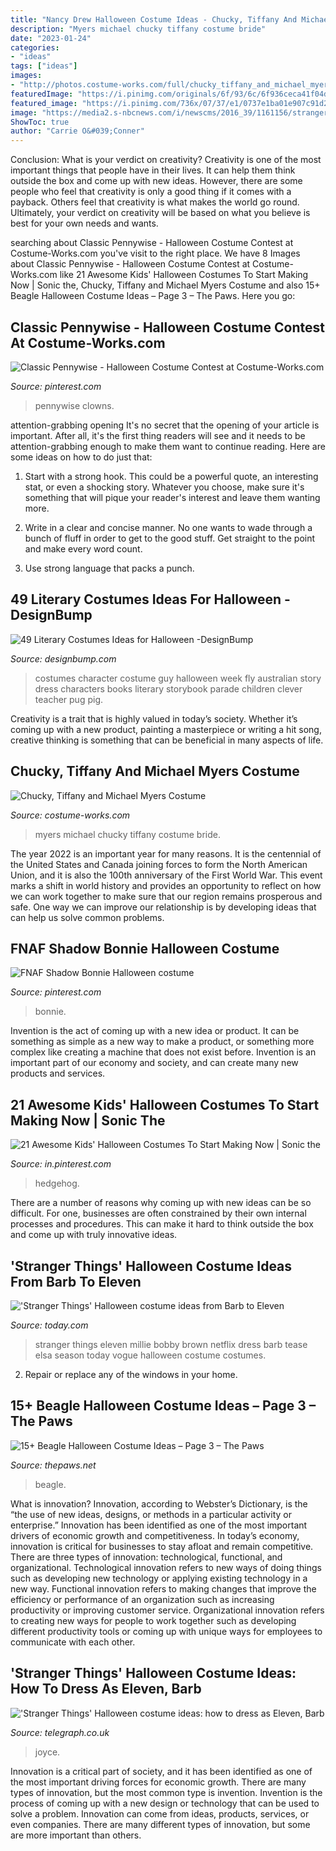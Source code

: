 ```yaml
---
title: "Nancy Drew Halloween Costume Ideas - Chucky, Tiffany And Michael Myers Costume"
description: "Myers michael chucky tiffany costume bride"
date: "2023-01-24"
categories:
- "ideas"
tags: ["ideas"]
images:
- "http://photos.costume-works.com/full/chucky_tiffany_and_michael_myers.jpg"
featuredImage: "https://i.pinimg.com/originals/6f/93/6c/6f936ceca41f04d3004085bbb416fee1.jpg"
featured_image: "https://i.pinimg.com/736x/07/37/e1/0737e1ba01e907c91d2c9486a04aebaf.jpg"
image: "https://media2.s-nbcnews.com/i/newscms/2016_39/1161156/stranger-things-today-160926-tease-08_3d36ea35b13ac7dead7c30d88bc9d361.jpg"
ShowToc: true
author: "Carrie O&#039;Conner"
---
```



Conclusion: What is your verdict on creativity?
Creativity is one of the most important things that people have in their lives. It can help them think outside the box and come up with new ideas. However, there are some people who feel that creativity is only a good thing if it comes with a payback. Others feel that creativity is what makes the world go round. Ultimately, your verdict on creativity will be based on what you believe is best for your own needs and wants.

	

		
searching about Classic Pennywise - Halloween Costume Contest at Costume-Works.com you've visit to the right place. We have 8 Images about Classic Pennywise - Halloween Costume Contest at Costume-Works.com like 21 Awesome Kids&#039; Halloween Costumes To Start Making Now | Sonic the, Chucky, Tiffany and Michael Myers Costume and also 15+ Beagle Halloween Costume Ideas – Page 3 – The Paws. Here you go:
		
    
## Classic Pennywise - Halloween Costume Contest At Costume-Works.com

<img loading=lazy src="https://i.pinimg.com/originals/6f/93/6c/6f936ceca41f04d3004085bbb416fee1.jpg" onerror="this.onerror=null;this.src='https://tse1.mm.bing.net/th?id=OIP.5o8tT6UoUL3i0hfJ70Ma3wHaLg&amp;pid=15.1';" alt="Classic Pennywise - Halloween Costume Contest at Costume-Works.com">

_Source: pinterest.com_

>pennywise clowns. 

	

attention-grabbing opening
It's no secret that the opening of your article is important. After all, it's the first thing readers will see and it needs to be attention-grabbing enough to make them want to continue reading. Here are some ideas on how to do just that:
1. Start with a strong hook. This could be a powerful quote, an interesting stat, or even a shocking story. Whatever you choose, make sure it's something that will pique your reader's interest and leave them wanting more.

2. Write in a clear and concise manner. No one wants to wade through a bunch of fluff in order to get to the good stuff. Get straight to the point and make every word count.

3. Use strong language that packs a punch.

    
## 49 Literary Costumes Ideas For Halloween -DesignBump

<img loading=lazy src="http://cdn.designbump.com/wp-content/uploads/2015/09/enhanced-13608-1443034110-2.jpg" onerror="this.onerror=null;this.src='https://tse1.mm.bing.net/th?id=OIP.V-4Fqdja1oCf72QhrmHg7wHaLI&amp;pid=15.1';" alt="49 Literary Costumes Ideas for Halloween -DesignBump">

_Source: designbump.com_

>costumes character costume guy halloween week fly australian story dress characters books literary storybook parade children clever teacher pug pig. 

	

Creativity is a trait that is highly valued in today’s society. Whether it’s coming up with a new product, painting a masterpiece or writing a hit song, creative thinking is something that can be beneficial in many aspects of life.

    
## Chucky, Tiffany And Michael Myers Costume

<img loading=lazy src="http://photos.costume-works.com/full/chucky_tiffany_and_michael_myers.jpg" onerror="this.onerror=null;this.src='https://tse1.mm.bing.net/th?id=OIP.G0xd5p_PJ5wfXSBTg6TnsgHaLo&amp;pid=15.1';" alt="Chucky, Tiffany and Michael Myers Costume">

_Source: costume-works.com_

>myers michael chucky tiffany costume bride. 

	

The year 2022 is an important year for many reasons. It is the centennial of the United States and Canada joining forces to form the North American Union, and it is also the 100th anniversary of the First World War. This event marks a shift in world history and provides an opportunity to reflect on how we can work together to make sure that our region remains prosperous and safe. One way we can improve our relationship is by developing ideas that can help us solve common problems.

    
## FNAF Shadow Bonnie Halloween Costume

<img loading=lazy src="https://i.pinimg.com/736x/07/37/e1/0737e1ba01e907c91d2c9486a04aebaf.jpg" onerror="this.onerror=null;this.src='https://tse1.mm.bing.net/th?id=OIP.wPCmL5vJj8Skln4cGZJMEAHaNK&amp;pid=15.1';" alt="FNAF Shadow Bonnie Halloween costume">

_Source: pinterest.com_

>bonnie. 

	

Invention is the act of coming up with a new idea or product. It can be something as simple as a new way to make a product, or something more complex like creating a machine that does not exist before. Invention is an important part of our economy and society, and can create many new products and services.

    
## 21 Awesome Kids&#039; Halloween Costumes To Start Making Now | Sonic The

<img loading=lazy src="https://i.pinimg.com/originals/57/89/fe/5789fe9bf34984bf62a8ea1a5b804c2a.jpg" onerror="this.onerror=null;this.src='https://tse1.mm.bing.net/th?id=OIP.CZbROxpauBq7x3P18lR86QHaLH&amp;pid=15.1';" alt="21 Awesome Kids&#039; Halloween Costumes To Start Making Now | Sonic the">

_Source: in.pinterest.com_

>hedgehog. 

	

There are a number of reasons why coming up with new ideas can be so difficult. For one, businesses are often constrained by their own internal processes and procedures. This can make it hard to think outside the box and come up with truly innovative ideas.

    
## &#039;Stranger Things&#039; Halloween Costume Ideas From Barb To Eleven

<img loading=lazy src="https://media2.s-nbcnews.com/i/newscms/2016_39/1161156/stranger-things-today-160926-tease-08_3d36ea35b13ac7dead7c30d88bc9d361.jpg" onerror="this.onerror=null;this.src='https://tse3.mm.bing.net/th?id=OIP.1IByvAoXD8cj-9N9FpRudwHaEK&amp;pid=15.1';" alt="&#039;Stranger Things&#039; Halloween costume ideas from Barb to Eleven">

_Source: today.com_

>stranger things eleven millie bobby brown netflix dress barb tease elsa season today vogue halloween costume costumes. 

	

2. Repair or replace any of the windows in your home.

    
## 15+ Beagle Halloween Costume Ideas – Page 3 – The Paws

<img loading=lazy src="https://www.thepaws.net/wp-content/uploads/2018/08/beagle-dog-halloween-costume-10.jpg" onerror="this.onerror=null;this.src='https://tse2.mm.bing.net/th?id=OIP.hrbeUT65xaw3AQ5zIKjDDgAAAA&amp;pid=15.1';" alt="15+ Beagle Halloween Costume Ideas – Page 3 – The Paws">

_Source: thepaws.net_

>beagle. 

	

What is innovation?
Innovation, according to Webster’s Dictionary, is the “the use of new ideas, designs, or methods in a particular activity or enterprise.” Innovation has been identified as one of the most important drivers of economic growth and competitiveness. In today’s economy, innovation is critical for businesses to stay afloat and remain competitive. There are three types of innovation: technological, functional, and organizational.
Technological innovation refers to new ways of doing things such as developing new technology or applying existing technology in a new way. Functional innovation refers to making changes that improve the efficiency or performance of an organization such as increasing productivity or improving customer service. Organizational innovation refers to creating new ways for people to work together such as developing different productivity tools or coming up with unique ways for employees to communicate with each other.

    
## &#039;Stranger Things&#039; Halloween Costume Ideas: How To Dress As Eleven, Barb

<img loading=lazy src="https://www.telegraph.co.uk/content/dam/fashion/2016/09/27/13725483_204298019973457_1834468430_n-xlarge_trans_NvBQzQNjv4BqqVzuuqpFlyLIwiB6NTmJwfSVWeZ_vEN7c6bHu2jJnT8.jpg" onerror="this.onerror=null;this.src='https://tse3.mm.bing.net/th?id=OIP.6CzqpU9xzwcdC7o9gLe5cQHaHa&amp;pid=15.1';" alt="&#039;Stranger Things&#039; Halloween costume ideas: how to dress as Eleven, Barb">

_Source: telegraph.co.uk_

>joyce. 

	

Innovation is a critical part of society, and it has been identified as one of the most important driving forces for economic growth. There are many types of innovation, but the most common type is invention. Invention is the process of coming up with a new design or technology that can be used to solve a problem. Innovation can come from ideas, products, services, or even companies. There are many different types of innovation, but some are more important than others.

